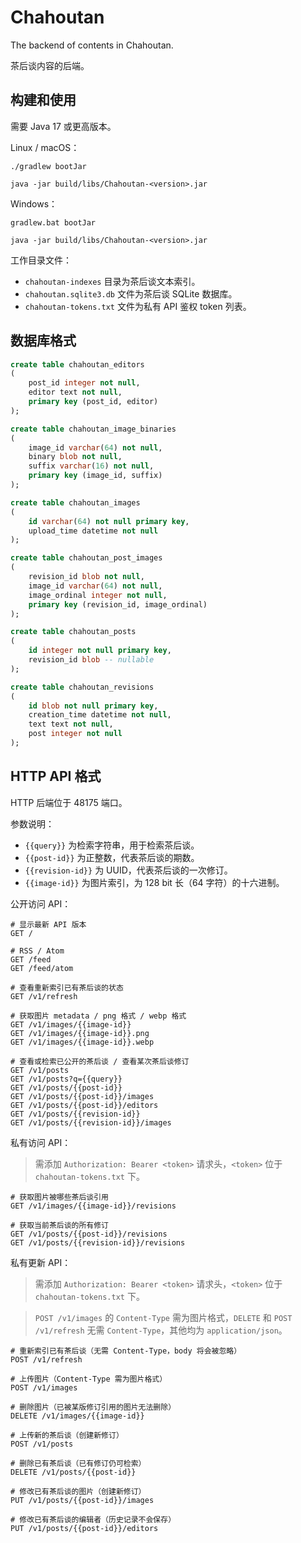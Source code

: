# Chahoutan

The backend of contents in Chahoutan.

茶后谈内容的后端。

## 构建和使用

需要 Java 17 或更高版本。

Linux / macOS：

```shell
./gradlew bootJar

java -jar build/libs/Chahoutan-<version>.jar
```

Windows：

```shell
gradlew.bat bootJar

java -jar build/libs/Chahoutan-<version>.jar
```

工作目录文件：

* `chahoutan-indexes` 目录为茶后谈文本索引。
* `chahoutan.sqlite3.db` 文件为茶后谈 SQLite 数据库。
* `chahoutan-tokens.txt` 文件为私有 API 鉴权 token 列表。

## 数据库格式

```sql
create table chahoutan_editors
(
    post_id integer not null,
    editor text not null,
    primary key (post_id, editor)
);

create table chahoutan_image_binaries
(
    image_id varchar(64) not null,
    binary blob not null,
    suffix varchar(16) not null,
    primary key (image_id, suffix)
);

create table chahoutan_images
(
    id varchar(64) not null primary key,
    upload_time datetime not null
);

create table chahoutan_post_images
(
    revision_id blob not null,
    image_id varchar(64) not null,
    image_ordinal integer not null,
    primary key (revision_id, image_ordinal)
);

create table chahoutan_posts
(
    id integer not null primary key,
    revision_id blob -- nullable
);

create table chahoutan_revisions
(
    id blob not null primary key,
    creation_time datetime not null,
    text text not null,
    post integer not null
);
```

## HTTP API 格式

HTTP 后端位于 48175 端口。

参数说明：

* `{{query}}` 为检索字符串，用于检索茶后谈。
* `{{post-id}}` 为正整数，代表茶后谈的期数。
* `{{revision-id}}` 为 UUID，代表茶后谈的一次修订。
* `{{image-id}}` 为图片索引，为 128 bit 长（64 字符）的十六进制。

公开访问 API：

```text
# 显示最新 API 版本
GET /

# RSS / Atom
GET /feed
GET /feed/atom

# 查看重新索引已有茶后谈的状态
GET /v1/refresh

# 获取图片 metadata / png 格式 / webp 格式
GET /v1/images/{{image-id}}
GET /v1/images/{{image-id}}.png
GET /v1/images/{{image-id}}.webp

# 查看或检索已公开的茶后谈 / 查看某次茶后谈修订
GET /v1/posts
GET /v1/posts?q={{query}}
GET /v1/posts/{{post-id}}
GET /v1/posts/{{post-id}}/images
GET /v1/posts/{{post-id}}/editors
GET /v1/posts/{{revision-id}}
GET /v1/posts/{{revision-id}}/images
```

私有访问 API：

> 需添加 `Authorization: Bearer <token>` 请求头，`<token>` 位于 `chahoutan-tokens.txt` 下。

```text
# 获取图片被哪些茶后谈引用
GET /v1/images/{{image-id}}/revisions

# 获取当前茶后谈的所有修订
GET /v1/posts/{{post-id}}/revisions
GET /v1/posts/{{revision-id}}/revisions
```

私有更新 API：

> 需添加 `Authorization: Bearer <token>` 请求头，`<token>` 位于 `chahoutan-tokens.txt` 下。

> `POST /v1/images` 的 `Content-Type` 需为图片格式，`DELETE` 和 `POST /v1/refresh` 无需 `Content-Type`，其他均为 `application/json`。

```text
# 重新索引已有茶后谈（无需 Content-Type，body 将会被忽略）
POST /v1/refresh

# 上传图片（Content-Type 需为图片格式）
POST /v1/images

# 删除图片（已被某版修订引用的图片无法删除）
DELETE /v1/images/{{image-id}}

# 上传新的茶后谈（创建新修订）
POST /v1/posts

# 删除已有茶后谈（已有修订仍可检索）
DELETE /v1/posts/{{post-id}}

# 修改已有茶后谈的图片（创建新修订）
PUT /v1/posts/{{post-id}}/images

# 修改已有茶后谈的编辑者（历史记录不会保存）
PUT /v1/posts/{{post-id}}/editors
```
